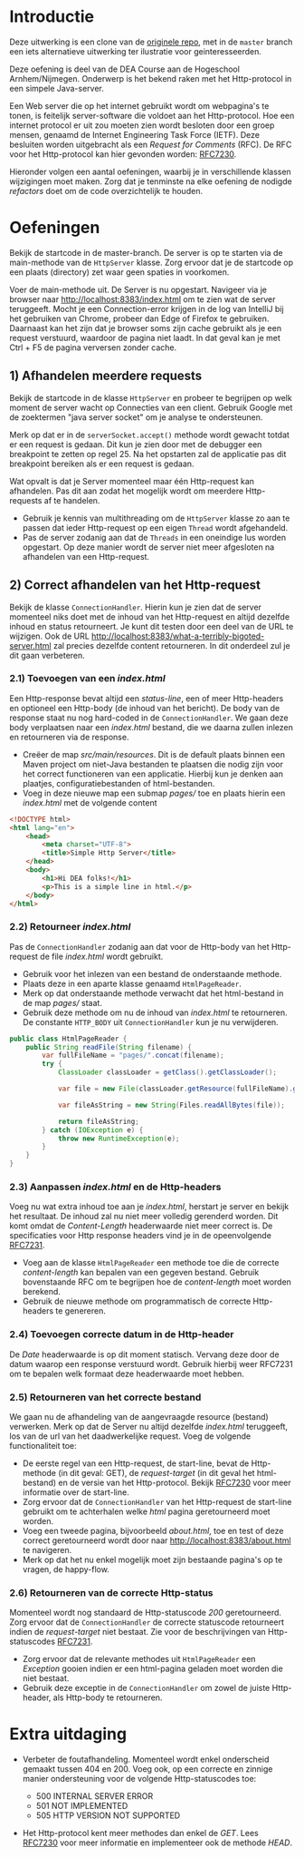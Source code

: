 # Introductie

Deze uitwerking is een clone van de [originele repo](https://github.com/HANICA-DEA/exercise-http-server), met in de `master` branch een iets alternatieve uitwerking ter ilustratie voor geinteresseerden.

Deze oefening is deel van de DEA Course aan de Hogeschool Arnhem/Nijmegen. Onderwerp is het bekend
raken met het Http-protocol in een simpele Java-server.

Een Web server die op het internet gebruikt wordt om webpagina's te tonen, is feitelijk server-software die voldoet aan het Http-protocol. Hoe een internet 
protocol er uit zou moeten zien wordt besloten door een groep mensen, genaamd de Internet Engineering Task Force (IETF).
Deze besluiten worden uitgebracht als een *Request for Comments* (RFC). De RFC voor het Http-protocol kan hier gevonden worden: 
[RFC7230](https://datatracker.ietf.org/doc/html/rfc7230).

Hieronder volgen een aantal oefeningen, waarbij je in verschillende klassen wijzigingen moet maken. Zorg dat je tenminste 
na elke oefening de nodigde _refactors_ doet om de code overzichtelijk te houden.

# Oefeningen

Bekijk de startcode in de master-branch. De server is op te starten via de main-methode van de `HttpServer`
klasse. Zorg ervoor dat je de startcode op een plaats (directory) zet waar geen spaties in voorkomen.

Voer de main-methode uit. De Server is nu opgestart. Navigeer via je browser naar [http://localhost:8383/index.html](http://localhost:8383/index.html) 
om te zien wat de server teruggeeft. Mocht je een Connection-error krijgen in de log van IntelliJ bij het gebruiken van Chrome, 
probeer dan Edge of Firefox te gebruiken. Daarnaast kan het zijn dat je browser soms zijn cache gebruikt als je een request verstuurd,
waardoor de pagina niet laadt. In dat geval kan je met Ctrl + F5 de pagina verversen zonder cache.

## 1) Afhandelen meerdere requests

Bekijk de startcode in de klasse `HttpServer` en probeer te begrijpen op welk moment de server wacht op Connecties van
een client. Gebruik Google met de zoektermen "java server socket" om je analyse te ondersteunen.

Merk op dat er in de `serverSocket.accept()` methode wordt gewacht totdat er een request is gedaan. Dit kun je zien door
met de debugger een breakpoint te zetten op regel 25. Na het opstarten zal de applicatie pas dit breakpoint bereiken
als er een request is gedaan.

Wat opvalt is dat je Server momenteel maar één Http-request kan afhandelen. Pas dit aan zodat het mogelijk wordt
om meerdere Http-requests af te handelen.
* Gebruik je kennis van multithreading om de `HttpServer` klasse zo aan te passen dat ieder Http-request op
  een eigen `Thread` wordt afgehandeld.
* Pas de server zodanig aan dat de `Threads` in een oneindige lus worden opgestart. Op deze manier wordt de server
  niet meer afgesloten na afhandelen van een Http-request.

## 2) Correct afhandelen van het Http-request

Bekijk de klasse `ConnectionHandler`. Hierin kun je zien dat de server momenteel niks doet met de inhoud van het
Http-request en altijd dezelfde inhoud en status retourneert. Je kunt dit testen door een deel van de URL te wijzigen. 
Ook de URL [http://localhost:8383/what-a-terribly-bigoted-server.html](http://localhost:8383/what-a-terribly-bigoted-server.html) 
zal precies dezelfde content retourneren. In dit onderdeel zul je dit gaan verbeteren.

### 2.1) Toevoegen van een _index.html_

Een Http-response bevat altijd een _status-line_, een of meer Http-headers en optioneel een Http-body (de inhoud van het 
bericht). De body van de response staat nu nog hard-coded in de `ConnectionHandler`. We gaan deze body verplaatsen naar
een _index.html_ bestand, die we daarna zullen inlezen en retourneren via de response.
* Creëer de map _src/main/resources_. Dit is de default plaats binnen een Maven project om niet-Java bestanden te plaatsen
  die nodig zijn voor het correct functioneren van een applicatie. Hierbij kun je denken aan plaatjes, configuratiebestanden 
  of html-bestanden.
* Voeg in deze nieuwe map een submap _pages/_ toe en plaats hierin een _index.html_ met de volgende content

```html
<!DOCTYPE html>
<html lang="en">
    <head>
        <meta charset="UTF-8">
        <title>Simple Http Server</title>
    </head>
    <body>
        <h1>Hi DEA folks!</h1>
        <p>This is a simple line in html.</p>
    </body>
</html>

```

### 2.2) Retourneer _index.html_

Pas de `ConnectionHandler` zodanig aan dat voor de Http-body van het Http-request de file _index.html_ wordt gebruikt.
* Gebruik voor het inlezen van een bestand de onderstaande methode.
* Plaats deze in een aparte klasse genaamd `HtmlPageReader`.
* Merk op dat onderstaande methode verwacht dat het html-bestand in de map _pages/_ staat.
* Gebruik deze methode om nu de inhoud van _index.html_ te retourneren. De constante `HTTP_BODY` uit `ConnectionHandler`
  kun je nu verwijderen.

```java
public class HtmlPageReader {
    public String readFile(String filename) {
        var fullFileName = "pages/".concat(filename);
        try {
            ClassLoader classLoader = getClass().getClassLoader();

            var file = new File(classLoader.getResource(fullFileName).getFile()).toPath();

            var fileAsString = new String(Files.readAllBytes(file));

            return fileAsString;
        } catch (IOException e) {
            throw new RuntimeException(e);
        }
    }
}
```

### 2.3) Aanpassen _index.html_ en de Http-headers

Voeg nu wat extra inhoud toe aan je _index.html_, herstart je server en bekijk het resultaat. De inhoud zal nu
niet meer volledig gerenderd worden. Dit komt omdat de _Content-Length_ headerwaarde niet meer correct is.
De specificaties voor Http response headers vind je in de opeenvolgende [RFC7231](https://datatracker.ietf.org/doc/html/rfc7231).
* Voeg aan de klasse `HtmlPageReader` een methode toe die de correcte _content-length_ kan bepalen van een
  gegeven bestand. Gebruik bovenstaande RFC om te begrijpen hoe de _content-length_ moet worden berekend.
* Gebruik de nieuwe methode om programmatisch de correcte Http-headers te genereren.

### 2.4) Toevoegen correcte datum in de Http-header

De *Date* headerwaarde is op dit moment statisch. Vervang deze door de datum waarop een response verstuurd
wordt. Gebruik hierbij weer RFC7231 om te bepalen welk formaat deze headerwaarde moet hebben.

### 2.5) Retourneren van het correcte bestand

We gaan nu de afhandeling van de aangevraagde resource (bestand) verwerken. Merk op dat de Server nu altijd
dezelfde _index.html_ teruggeeft, los van de url van het daadwerkelijke request. Voeg de volgende functionaliteit toe:
* De eerste regel van een Http-request, de start-line, bevat de Http-methode (in dit geval: GET), de _request-target_
  (in dit geval het html-bestand) en de versie van het Http-protocol. Bekijk [RFC7230](https://tools.ietf.org/html/rfc7230) 
  voor meer informatie over de start-line.
* Zorg ervoor dat de `ConnectionHandler` van het Http-request de start-line gebruikt om te achterhalen welke _html_
  pagina geretourneerd moet worden.
* Voeg een tweede pagina, bijvoorbeeld _about.html_, toe en test of deze correct geretourneerd wordt door naar
  [http://localhost:8383/about.html](http://localhost:8383/about.html) te navigeren.
* Merk op dat het nu enkel mogelijk moet zijn bestaande pagina's op te vragen, de happy-flow.

### 2.6) Retourneren van de correcte Http-status

Momenteel wordt nog standaard de Http-statuscode _200_ geretourneerd. Zorg ervoor dat de `ConnectionHandler` de
correcte statuscode retourneert indien de _request-target_ niet bestaat. Zie voor de beschrijvingen van Http-statuscodes 
[RFC7231](https://datatracker.ietf.org/doc/html/rfc7231).
* Zorg ervoor dat de relevante methodes uit `HtmlPageReader` een _Exception_ gooien indien er een html-pagina geladen
  moet worden die niet bestaat.
* Gebruik deze exceptie in de `ConnectionHandler` om zowel de juiste Http-header, als Http-body te retourneren.

# Extra uitdaging

* Verbeter de foutafhandeling. Momenteel wordt enkel onderscheid gemaakt tussen 404 en 200. Voeg ook, op een correcte
  en zinnige manier ondersteuning voor de volgende Http-statuscodes toe:
  * 500 INTERNAL SERVER ERROR
  * 501 NOT IMPLEMENTED
  * 505 HTTP VERSION NOT SUPPORTED


* Het Http-protocol kent meer methodes dan enkel de *GET*. Lees [RFC7230](https://tools.ietf.org/html/rfc7230) voor meer 
  informatie en implementeer ook de methode *HEAD*.
